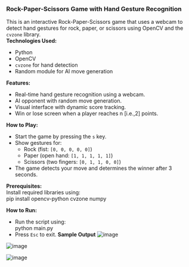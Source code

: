 ### **Rock-Paper-Scissors Game with Hand Gesture Recognition**   
This is an interactive Rock-Paper-Scissors game that uses a webcam to detect hand gestures for rock, paper, or scissors using OpenCV and the `cvzone` library.  
**Technologies Used:**  
   - Python  
   - OpenCV  
   - `cvzone` for hand detection  
   - Random module for AI move generation  

**Features:**  
   - Real-time hand gesture recognition using a webcam.  
   - AI opponent with random move generation.  
   - Visual interface with dynamic score tracking.  
   - Win or lose screen when a player reaches n [i.e.,2] points.  

**How to Play:**  
   - Start the game by pressing the `s` key.  
   - Show gestures for:
     - Rock (fist: `[0, 0, 0, 0, 0]`)  
     - Paper (open hand: `[1, 1, 1, 1, 1]`)  
     - Scissors (two fingers: `[0, 1, 1, 0, 0]`)  
   - The game detects your move and determines the winner after 3 seconds.  

**Prerequisites:**  
   Install required libraries using:  
   pip install opencv-python cvzone numpy
 
**How to Run:**  
   - Run the script using:  
     python main.py
   - Press `Esc` to exit.
**Sample Output**
![image](https://github.com/user-attachments/assets/63c19dff-6730-443c-a6e4-408128db4d46)


![image](https://github.com/user-attachments/assets/c5299aca-d591-4b2a-9149-b2a44def7446)


![image](https://github.com/user-attachments/assets/09e4ba06-b266-4748-b7c4-7ebb17d882f6)


